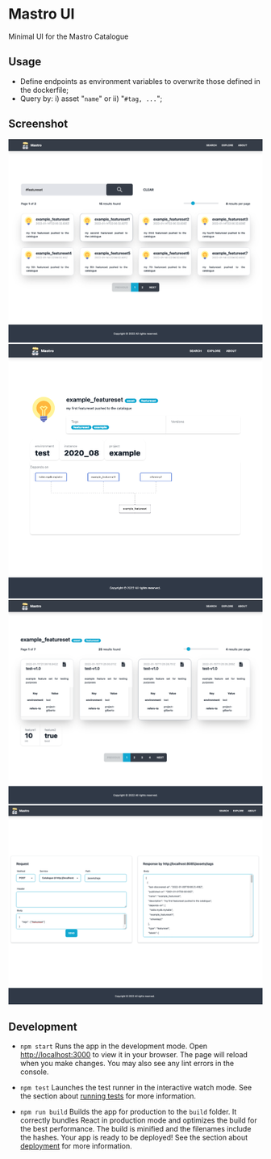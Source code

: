# Mastro UI
Minimal UI for the Mastro Catalogue

## Usage

- Define endpoints as environment variables to overwrite those defined in the dockerfile;
- Query by: i) asset "`name`" or ii) "`#tag, ...`";

## Screenshot
<img src="screenshot_search.png" alt="screenshot" width="800"/>
<img src="screenshot_assetview.png" alt="screenshot" width="800"/>
<img src="screenshot_featuresetview.png" alt="screenshot" width="800"/>
<img src="screenshot_explore.png" alt="screenshot" width="800"/>

## Development

* `npm start` Runs the app in the development mode. Open [http://localhost:3000](http://localhost:3000) to view it in your browser. The page will reload when you make changes. You may also see any lint errors in the console.

* `npm test` Launches the test runner in the interactive watch mode. See the section about [running tests](https://facebook.github.io/create-react-app/docs/running-tests) for more information.

* `npm run build` Builds the app for production to the `build` folder. It correctly bundles React in production mode and optimizes the build for the best performance. The build is minified and the filenames include the hashes. Your app is ready to be deployed! See the section about [deployment](https://facebook.github.io/create-react-app/docs/deployment) for more information.

